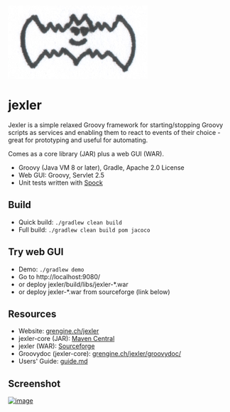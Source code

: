 [![image](jexler.jpg)](https://grengine.ch/jexler/)

# jexler

Jexler is a simple relaxed Groovy framework for starting/stopping
Groovy scripts as services and enabling them to react to events
of their choice - great for prototyping and useful for automating.

Comes as a core library (JAR) plus a web GUI (WAR).

* Groovy (Java VM 8 or later), Gradle, Apache 2.0 License
* Web GUI: Groovy, Servlet 2.5
* Unit tests written with [Spock](https://code.google.com/p/spock/)

## Build

* Quick build: `./gradlew clean build`
* Full build: `./gradlew clean build pom jacoco`

## Try web GUI

* Demo: `./gradlew demo`
* Go to http://localhost:9080/
* or deploy jexler/build/libs/jexler-*.war
* or deploy jexler-*.war from sourceforge (link below)

## Resources

* Website: [grengine.ch/jexler](https://grengine.ch/jexler/)
* jexler-core (JAR): [Maven Central](https://search.maven.org/#search%7Cga%7C1%7Cjexler-core)
* jexler (WAR): [Sourceforge](https://sourceforge.net/projects/jexler/)
* Groovydoc (jexler-core): [grengine.ch/jexler/groovydoc/](https://www.grengine.ch/jexler/groovydoc/)
* Users' Guide: [guide.md](guide.md)

## Screenshot

[![image](https://grengine.ch/jexler/guide/jexler-gui.jpg)](https://grengine.ch/jexler/guide/jexler-gui.jpg)
